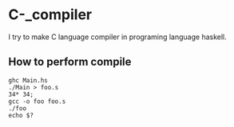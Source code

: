 # C-_compiler

I try to make C language compiler in programing language haskell.

## How to perform compile

```
ghc Main.hs
./Main > foo.s
34* 34;
gcc -o foo foo.s
./foo
echo $?
```
